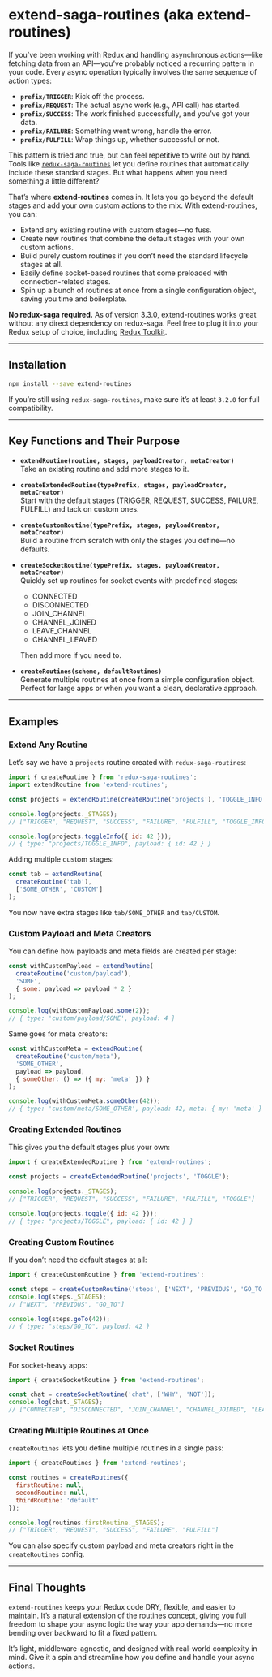 # extend-saga-routines (aka extend-routines)

If you’ve been working with Redux and handling asynchronous actions—like fetching data from an API—you’ve probably noticed a recurring pattern in your code. Every async operation typically involves the same sequence of action types:

- **`prefix/TRIGGER`**: Kick off the process.
- **`prefix/REQUEST`**: The actual async work (e.g., API call) has started.
- **`prefix/SUCCESS`**: The work finished successfully, and you’ve got your data.
- **`prefix/FAILURE`**: Something went wrong, handle the error.
- **`prefix/FULFILL`**: Wrap things up, whether successful or not.

This pattern is tried and true, but can feel repetitive to write out by hand. Tools like [`redux-saga-routines`](https://www.npmjs.com/package/redux-saga-routines) let you define routines that automatically include these standard stages. But what happens when you need something a little different?

That’s where **extend-routines** comes in. It lets you go beyond the default stages and add your own custom actions to the mix. With extend-routines, you can:

- Extend any existing routine with custom stages—no fuss.
- Create new routines that combine the default stages with your own custom actions.
- Build purely custom routines if you don’t need the standard lifecycle stages at all.
- Easily define socket-based routines that come preloaded with connection-related stages.
- Spin up a bunch of routines at once from a single configuration object, saving you time and boilerplate.

**No redux-saga required.** As of version 3.3.0, extend-routines works great without any direct dependency on redux-saga. Feel free to plug it into your Redux setup of choice, including [Redux Toolkit](https://redux-toolkit.js.org/).

---

## Installation

```bash
npm install --save extend-routines
```

If you’re still using `redux-saga-routines`, make sure it’s at least `3.2.0` for full compatibility.

---

## Key Functions and Their Purpose

- **`extendRoutine(routine, stages, payloadCreator, metaCreator)`**  
  Take an existing routine and add more stages to it.
  
- **`createExtendedRoutine(typePrefix, stages, payloadCreator, metaCreator)`**  
  Start with the default stages (TRIGGER, REQUEST, SUCCESS, FAILURE, FULFILL) and tack on custom ones.
  
- **`createCustomRoutine(typePrefix, stages, payloadCreator, metaCreator)`**  
  Build a routine from scratch with only the stages you define—no defaults.
  
- **`createSocketRoutine(typePrefix, stages, payloadCreator, metaCreator)`**  
  Quickly set up routines for socket events with predefined stages:
  - CONNECTED
  - DISCONNECTED
  - JOIN_CHANNEL
  - CHANNEL_JOINED
  - LEAVE_CHANNEL
  - CHANNEL_LEAVED
  
  Then add more if you need to.
  
- **`createRoutines(scheme, defaultRoutines)`**  
  Generate multiple routines at once from a simple configuration object. Perfect for large apps or when you want a clean, declarative approach.

---

## Examples

### Extend Any Routine

Let’s say we have a `projects` routine created with `redux-saga-routines`:

```js
import { createRoutine } from 'redux-saga-routines';
import extendRoutine from 'extend-routines';

const projects = extendRoutine(createRoutine('projects'), 'TOGGLE_INFO');

console.log(projects._STAGES);
// ["TRIGGER", "REQUEST", "SUCCESS", "FAILURE", "FULFILL", "TOGGLE_INFO"]

console.log(projects.toggleInfo({ id: 42 }));
// { type: "projects/TOGGLE_INFO", payload: { id: 42 } }
```

Adding multiple custom stages:

```js
const tab = extendRoutine(
  createRoutine('tab'),
  ['SOME_OTHER', 'CUSTOM']
);
```

You now have extra stages like `tab/SOME_OTHER` and `tab/CUSTOM`.

### Custom Payload and Meta Creators

You can define how payloads and meta fields are created per stage:

```js
const withCustomPayload = extendRoutine(
  createRoutine('custom/payload'),
  'SOME',
  { some: payload => payload * 2 }
);

console.log(withCustomPayload.some(2));
// { type: 'custom/payload/SOME', payload: 4 }
```

Same goes for meta creators:

```js
const withCustomMeta = extendRoutine(
  createRoutine('custom/meta'),
  'SOME_OTHER',
  payload => payload,
  { someOther: () => ({ my: 'meta' }) }
);

console.log(withCustomMeta.someOther(42));
// { type: 'custom/meta/SOME_OTHER', payload: 42, meta: { my: 'meta' } }
```

### Creating Extended Routines

This gives you the default stages plus your own:

```js
import { createExtendedRoutine } from 'extend-routines';

const projects = createExtendedRoutine('projects', 'TOGGLE');

console.log(projects._STAGES);
// ["TRIGGER", "REQUEST", "SUCCESS", "FAILURE", "FULFILL", "TOGGLE"]

console.log(projects.toggle({ id: 42 }));
// { type: "projects/TOGGLE", payload: { id: 42 } }
```

### Creating Custom Routines

If you don’t need the default stages at all:

```js
import { createCustomRoutine } from 'extend-routines';

const steps = createCustomRoutine('steps', ['NEXT', 'PREVIOUS', 'GO_TO']);
console.log(steps._STAGES);
// ["NEXT", "PREVIOUS", "GO_TO"]

console.log(steps.goTo(42));
// { type: "steps/GO_TO", payload: 42 }
```

### Socket Routines

For socket-heavy apps:

```js
import { createSocketRoutine } from 'extend-routines';

const chat = createSocketRoutine('chat', ['WHY', 'NOT']);
console.log(chat._STAGES);
// ["CONNECTED", "DISCONNECTED", "JOIN_CHANNEL", "CHANNEL_JOINED", "LEAVE_CHANNEL", "CHANNEL_LEAVED", "WHY", "NOT"]
```

### Creating Multiple Routines at Once

`createRoutines` lets you define multiple routines in a single pass:

```js
import { createRoutines } from 'extend-routines';

const routines = createRoutines({
  firstRoutine: null,
  secondRoutine: null,
  thirdRoutine: 'default'
});

console.log(routines.firstRoutine._STAGES);
// ["TRIGGER", "REQUEST", "SUCCESS", "FAILURE", "FULFILL"]
```

You can also specify custom payload and meta creators right in the `createRoutines` config.

---

## Final Thoughts

`extend-routines` keeps your Redux code DRY, flexible, and easier to maintain. It’s a natural extension of the routines concept, giving you full freedom to shape your async logic the way your app demands—no more bending over backward to fit a fixed pattern.

It’s light, middleware-agnostic, and designed with real-world complexity in mind. Give it a spin and streamline how you define and handle your async actions.